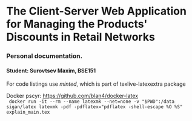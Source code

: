 # The Client-Server Web Application for Managing the Products' Discounts in Retail Networks

### Personal documentation.

#### Student: Surovtsev Maxim, BSE151

For code listings use *minted*, which is part of texlive-latexextra package

Docker pscyr:
https://github.com/blan4/docker-latex \
` docker run -it --rm --name latexmk --net=none -v "$PWD":/data sigan/latex latexmk -pdf -pdflatex="pdflatex -shell-escape %O %S" explain_main.tex`
